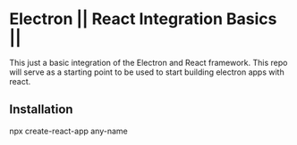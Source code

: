 # Electron || React Integration Basics ||

This just a basic integration of the Electron and React framework. This repo will serve as a starting point to be used to start building electron apps with react.

## Installation

npx create-react-app any-name 

